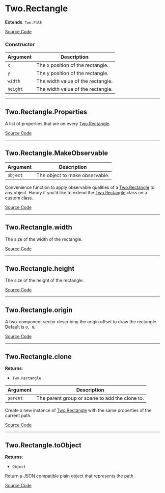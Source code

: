 # Two.Rectangle


<div class="extends">

__Extends__: `Two.Path`

</div>





<div class="meta">

  [Source Code](https://github.com/jonobr1/two.js/blob/dev/src/shapes/rectangle.js#L10)

</div>



### Constructor


| Argument | Description |
| ---- | ----------- |
|  `x`  | The x position of the rectangle. |
|  `y`  | The y position of the rectangle. |
|  `width`  | The width value of the rectangle. |
|  `height`  | The width value of the rectangle. |



---

<div class="static member ">

## Two.Rectangle.Properties








<div class="properties">

A list of properties that are on every [Two.Rectangle](/documentation/rectangle).

</div>








<div class="meta">

  [Source Code](https://github.com/jonobr1/two.js/blob/dev/src/shapes/rectangle.js#L53)

</div>






</div>



---

<div class="static function ">

## Two.Rectangle.MakeObservable










<div class="params">

| Argument | Description |
| ---- | ----------- |
|  `object`  | The object to make observable. |
</div>




<div class="description">

Convenience function to apply observable qualities of a [Two.Rectangle](/documentation/rectangle) to any object. Handy if you'd like to extend the [Two.Rectangle](/documentation/rectangle) class on a custom class.

</div>



<div class="meta">

  [Source Code](https://github.com/jonobr1/two.js/blob/dev/src/shapes/rectangle.js#L59)

</div>






</div>



---

<div class="instance member ">

## Two.Rectangle.width








<div class="properties">

The size of the width of the rectangle.

</div>








<div class="meta">

  [Source Code](https://github.com/jonobr1/two.js/blob/dev/src/shapes/rectangle.js#L29)

</div>






</div>



---

<div class="instance member ">

## Two.Rectangle.height








<div class="properties">

The size of the height of the rectangle.

</div>








<div class="meta">

  [Source Code](https://github.com/jonobr1/two.js/blob/dev/src/shapes/rectangle.js#L34)

</div>






</div>



---

<div class="instance member ">

## Two.Rectangle.origin








<div class="properties">

A two-component vector describing the origin offset to draw the rectangle. Default is `0, 0`.

</div>








<div class="meta">

  [Source Code](https://github.com/jonobr1/two.js/blob/dev/src/shapes/rectangle.js#L40)

</div>






</div>



---

<div class="instance function ">

## Two.Rectangle.clone




<div class="returns">

__Returns__:



+ `Two.Rectangle`




</div>







<div class="params">

| Argument | Description |
| ---- | ----------- |
|  `parent`  | The parent group or scene to add the clone to. |
</div>




<div class="description">

Create a new instance of [Two.Rectangle](/documentation/rectangle) with the same properties of the current path.

</div>



<div class="meta">

  [Source Code](https://github.com/jonobr1/two.js/blob/dev/src/shapes/rectangle.js#L168)

</div>






</div>



---

<div class="instance function ">

## Two.Rectangle.toObject




<div class="returns">

__Returns__:



+ `Object`




</div>










<div class="description">

Return a JSON compatible plain object that represents the path.

</div>



<div class="meta">

  [Source Code](https://github.com/jonobr1/two.js/blob/dev/src/shapes/rectangle.js#L199)

</div>






</div>


